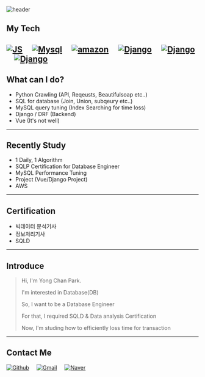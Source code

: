 ![header](https://capsule-render.vercel.app/api?type=Waving&color=auto&height=300&section=header&text=Welcome%20ParkYongChan's%20Portfolio%20&fontSize=40)
## My Tech
[![JS](https://img.shields.io/badge/JavaScript-F7DF1E?style=flat-square&logo=JavaScript&logoColor=black)](https://github.com/Diligent0924)
&nbsp; &nbsp;
[![Mysql](https://img.shields.io/badge/Mysql-4479A1?style=flat-square&logo=Mysql&logoColor=black)](https://github.com/Diligent0924/database/tree/master/DB)
&nbsp; &nbsp;
[![amazon](https://img.shields.io/badge/amazon-232F3E?style=flat-square&logo=Amazon&logoColor=black)](https://github.com/Diligent0924)
&nbsp; &nbsp;
[![Django](https://img.shields.io/badge/Django-092E20?style=flat-square&logo=Django&logoColor=white)](https://github.com/Diligent0924)
&nbsp; &nbsp;
[![Django](https://img.shields.io/badge/Vue-092E20?style=flat-square&logo=Vue.js&logoColor=white)](https://github.com/Diligent0924)
&nbsp; &nbsp;
[![Django](https://img.shields.io/badge/Python-092E20?style=flat-square&logo=Python&logoColor=white)](https://github.com/Diligent0924)
---
## What can I do?
- Python Crawling (API, Reqeusts, Beautifulsoap etc..)
- SQL for database (Join, Union, subqeury etc..)
- MySQL query tuning (Index Searching for time loss)
- Django / DRF (Backend)
- Vue (It's not well)

---
## Recently Study
 - 1 Daily, 1 Algorithm
 - SQLP Certification for Database Engineer
 - MySQL Performance Tuning
 - Project (Vue/Django Project)
 - AWS

---
## Certification
* 빅데이터 분석기사
* 정보처리기사
* SQLD

---
## Introduce
> Hi, I'm Yong Chan Park.
> 
> I'm interested in Database(DB)
> 
> So, I want to be a Database Engineer
> 
> For that, I required SQLD & Data analysis Certification
> 
> Now, I'm studing how to efficiently loss time for transaction
 
---
## Contact Me
[![Github](https://img.shields.io/badge/KakaoTalk-FFCD00?style=flat-square&logo=KakaoTalk&logoColor=white)](https://github.com/Diligent0924)
&nbsp; &nbsp;
[![Gmail](https://img.shields.io/badge/Gmail-EA4335?style=flat-square&logo=Gmail&logoColor=white)](https://github.com/Diligent0924)
&nbsp; &nbsp;
[![Naver](https://img.shields.io/badge/Naver-03C75A?style=flat-square&logo=Naver&logoColor=white)](https://github.com/Diligent0924t)
